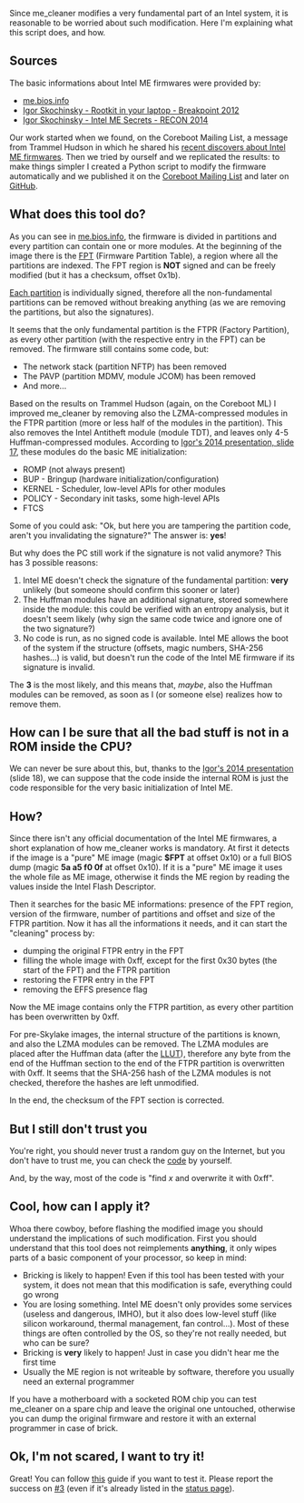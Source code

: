 Since me_cleaner modifies a very fundamental part of an Intel system, it is reasonable to be worried about such modification. Here I'm explaining what this script does, and how.

## Sources

The basic informations about Intel ME firmwares were provided by:
 * [me.bios.info](http://me.bios.io/ME_blob_format)
 * [Igor Skochinsky - Rootkit in your laptop - Breakpoint 2012](http://me.bios.io/images/c/ca/Rootkit_in_your_laptop.pdf)
 * [Igor Skochinsky - Intel ME Secrets - RECON 2014](https://recon.cx/2014/slides/Recon%202014%20Skochinsky.pdf)

Our work started when we found, on the Coreboot Mailing List, a message from Trammel Hudson in which he shared his [recent discovers about Intel ME firmwares](https://www.coreboot.org/pipermail/coreboot/2016-September/082016.html).
Then we tried by ourself and we replicated the results: to make things simpler I created a Python script to modify the firmware automatically and we published it on the [Coreboot Mailing List](https://www.coreboot.org/pipermail/coreboot/2016-November/082331.html) and later on [GitHub](https://github.com/corna/me_cleaner).

## What does this tool do?

As you can see in [me.bios.info](http://me.bios.io/ME_blob_format), the firmware is divided in partitions and every partition can contain one or more modules. At the beginning of the image there is the [FPT](http://me.bios.io/ME_blob_format#.24FPT_Partition_table_header) (Firmware Partition Table), a region where all the partitions are indexed. The FPT region is **NOT** signed and can be freely modified (but it has a checksum, offset 0x1b).

[Each partition](http://me.bios.io/ME_blob_format#.24FPT_Partition_table_header) is individually signed, therefore all the non-fundamental partitions can be removed without breaking anything (as we are removing the partitions, but also the signatures).

It seems that the only fundamental partition is the FTPR (Factory Partition), as every other partition (with the respective entry in the FPT) can be removed. The firmware still contains some code, but:
 * The network stack (partition NFTP) has been removed
 * The PAVP (partition MDMV, module JCOM) has been removed
 * And more...

Based on the results on Trammel Hudson (again, on the Coreboot ML) I improved me_cleaner by removing also the LZMA-compressed modules in the FTPR partition (more or less half of the modules in the partition). This also removes the Intel Antitheft module (module TDT), and leaves only 4-5 Huffman-compressed modules. According to [Igor's 2014 presentation, slide 17](https://recon.cx/2014/slides/Recon%202014%20Skochinsky.pdf), these modules do the basic ME initialization:
 * ROMP (not always present)
 * BUP - Bringup (hardware initialization/configuration)
 * KERNEL - Scheduler, low-level APIs for other modules
 * POLICY - Secondary init tasks, some high-level APIs
 * FTCS

Some of you could ask: "Ok, but here you are tampering the partition code, aren't you invalidating the signature?"
The answer is: **yes**!

But why does the PC still work if the signature is not valid anymore? This has 3 possible reasons:
 1. Intel ME doesn't check the signature of the fundamental partition: **very** unlikely (but someone should confirm this sooner or later)
 2. The Huffman modules have an additional signature, stored somewhere inside the module: this could be verified with an entropy analysis, but it doesn't seem likely (why sign the same code twice and ignore one of the two signature?)
 3. No code is run, as no signed code is available. Intel ME allows the boot of the system if the structure (offsets, magic numbers, SHA-256 hashes...) is valid, but doesn't run the code of the Intel ME firmware if its signature is invalid.

The **3** is the most likely, and this means that, _maybe_, also the Huffman modules can be removed, as soon as I (or someone else) realizes how to remove them.

## How can I be sure that all the bad stuff is not in a ROM inside the CPU?

We can never be sure about this, but, thanks to the [Igor's 2014 presentation](https://recon.cx/2014/slides/Recon%202014%20Skochinsky.pdf) (slide 18), we can suppose that the code inside the internal ROM is just the code responsible for the very basic initialization of Intel ME.

## How?

Since there isn't any official documentation of the Intel ME firmwares, a short explanation of how me_cleaner works is mandatory.
At first it detects if the image is a "pure" ME image (magic **$FPT** at offset 0x10) or a full BIOS dump (magic **5a a5 f0 0f** at offset 0x10). If it is a "pure" ME image it uses the whole file as ME image, otherwise it finds the ME region by reading the values inside the Intel Flash Descriptor.

Then it searches for the basic ME informations: presence of the FPT region, version of the firmware, number of partitions and offset and size of the FTPR partition. Now it has all the informations it needs, and it can start the "cleaning" process by:
 * dumping the original FTPR entry in the FPT
 * filling the whole image with 0xff, except for the first 0x30 bytes (the start of the FPT) and the FTPR partition
 * restoring the FTPR entry in the FPT
 * removing the EFFS presence flag

Now the ME image contains only the FTPR partition, as every other partition has been overwritten by 0xff.

For pre-Skylake images, the internal structure of the partitions is known, and also the LZMA modules can be removed. The LZMA modules are placed after the Huffman data (after the [LLUT](http://me.bios.io/ME_blob_format#LLUT_Breakdown)), therefore any byte from the end of the Huffman section to the end of the FTPR partition is overwritten with 0xff. It seems that the SHA-256 hash of the LZMA modules is not checked, therefore the hashes are left unmodified.

In the end, the checksum of the FPT section is corrected.

## But I still don't trust you

You're right, you should never trust a random guy on the Internet, but you don't have to trust me, you can check the [code](https://github.com/corna/me_cleaner/blob/master/me_cleaner.py) by yourself.

And, by the way, most of the code is "find _x_ and overwrite it with 0xff".

## Cool, how can I apply it?

Whoa there cowboy, before flashing the modified image you should understand the implications of such modification.
First you should understand that this tool does not reimplements **anything**, it only wipes parts of a basic component of your processor, so keep in mind:
 * Bricking is likely to happen! Even if this tool has been tested with your system, it does not mean that this modification is safe, everything could go wrong
 * You are losing something. Intel ME doesn't only provides some services (useless and dangerous, IMHO), but it also does low-level stuff (like silicon workaround, thermal management, fan control...). Most of these things are often controlled by the OS, so they're not really needed, but who can be sure?
 * Bricking is **very** likely to happen! Just in case you didn't hear me the first time
 * Usually the ME region is not writeable by software, therefore you usually need an external programmer

If you have a motherboard with a socketed ROM chip you can test me_cleaner on a spare chip and leave the original one untouched, otherwise you can dump the original firmware and restore it with an external programmer in case of brick.

## Ok, I'm not scared, I want to try it!

Great! You can follow [this](http://hardenedlinux.org/firmware/2016/11/17/neutralize_ME_firmware_on_sandybridge_and_ivybridge.html) guide if you want to test it. Please report the success on [#3](https://github.com/corna/me_cleaner/issues/3) (even if it's already listed in the [status page](https://github.com/corna/me_cleaner/wiki/me_cleaner-status)).